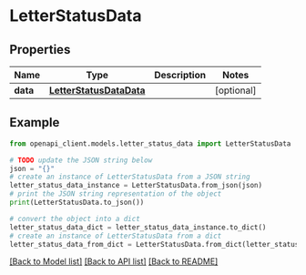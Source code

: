 # LetterStatusData



## Properties

Name | Type | Description | Notes
------------ | ------------- | ------------- | -------------
**data** | [**LetterStatusDataData**](LetterStatusDataData.md) |  | [optional] 

## Example

```python
from openapi_client.models.letter_status_data import LetterStatusData

# TODO update the JSON string below
json = "{}"
# create an instance of LetterStatusData from a JSON string
letter_status_data_instance = LetterStatusData.from_json(json)
# print the JSON string representation of the object
print(LetterStatusData.to_json())

# convert the object into a dict
letter_status_data_dict = letter_status_data_instance.to_dict()
# create an instance of LetterStatusData from a dict
letter_status_data_from_dict = LetterStatusData.from_dict(letter_status_data_dict)
```
[[Back to Model list]](../README.md#documentation-for-models) [[Back to API list]](../README.md#documentation-for-api-endpoints) [[Back to README]](../README.md)


